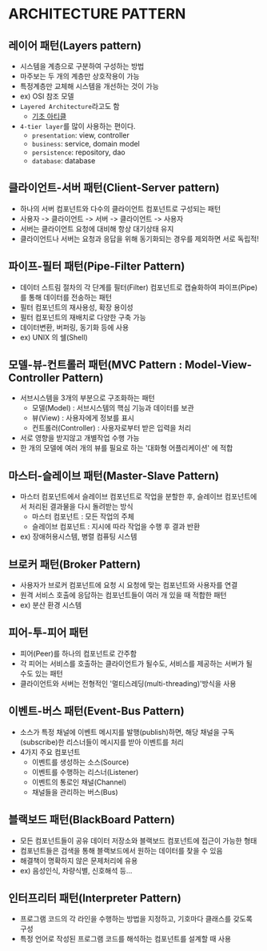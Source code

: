 # ARCHITECTURE PATTERN
## 레이어 패턴(Layers pattern)
- 시스템을 계층으로 구분하여 구성하는 방법
- 마주보는 두 개의 계층만 상호작용이 가능
- 특정계층만 교체해 시스템을 개선하는 것이 가능
- ex) OSI 참조 모델
- `Layered Architecture`라고도 함
    - [기초 아티클](https://hudi.blog/layered-architecture/)
- `4-tier layer`를 많이 사용하는 편이다.
    - `presentation`: view, controller
    - `business`: service, domain model
    - `persistence`: repository, dao
    - `database`: database
## 클라이언트-서버 패턴(Client-Server pattern)
- 하나의 서버 컴포넌트와 다수의 클라이언트 컴포넌트로 구성되는 패턴
- 사용자 -> 클라이언트 -> 서버 -> 클라이언트 -> 사용자
- 서버는 클라이언트 요청에 대비해 항상 대기상태 유지
- 클라이언트나 서버는 요청과 응답을 위해 동기화되는 경우를 제외하면 서로 독립적!
## 파이프-필터 패턴(Pipe-Filter Pattern)
- 데이터 스트림 절차의 각 단계를 필터(Filter) 컴포넌트로 캡슐화하여 파이프(Pipe)를 통해 데이터를 전송하는 패턴
- 필터 컴포넌트의 재사용성, 확장 용이성
- 필터 컴포넌트의 재배치로 다양한 구축 가능
- 데이터변환, 버퍼링, 동기화 등에 사용
- ex) UNIX 의 쉘(Shell)
## 모델-뷰-컨트롤러 패턴(MVC Pattern : Model-View-Controller Pattern)
- 서브시스템을 3개의 부분으로 구조화하는 패턴
    - 모델(Model) : 서브시스템의 핵심 기능과 데이터를 보관
    - 뷰(View) : 사용자에게 정보를 표시
    - 컨트롤러(Controller) : 사용자로부터 받은 입력을 처리
- 서로 영향을 받지않고 개별작업 수행 가능
- 한 개의 모델에 여러 개의 뷰를 필요로 하는 '대화형 어플리케이션' 에 적합
## 마스터-슬레이브 패턴(Master-Slave Pattern)
- 마스터 컴포넌트에서 슬레이브 컴포넌트로 작업을 분할한 후, 슬레이브 컴포넌트에서 처리된 결과물을 다시 돌려받는 방식
    - 마스터 컴포넌트 : 모든 작업의 주체
    - 슬레이브 컴포넌트 : 지시에 따라 작업을 수행 후 결과 반환
- ex) 장애허용시스템, 병렬 컴퓨팅 시스템
## 브로커 패턴(Broker Pattern)
- 사용자가 브로커 컴포넌트에 요청 시 요청에 맞는 컴포넌트와 사용자를 연결
- 원격 서비스 호출에 응답하는 컴포넌트들이 여러 개 있을 때 적합한 패턴
- ex) 분산 환경 시스템
## 피어-투-피어 패턴
- 피어(Peer)를 하나의 컴포넌트로 간주함
- 각 피어는 서비스를 호출하는 클라이언트가 될수도, 서비스를 제공하는 서버가 될 수도 있는 패턴
- 클라이언트와 서버는 전형적인 '멀티스레딩(multi-threading)'방식을 사용
## 이벤트-버스 패턴(Event-Bus Pattern)
- 소스가 특정 채널에 이벤트 메시지를 발행(publish)하면, 해당 채널을 구독(subscribe)한 리스너들이 메시지를 받아 이벤트를 처리
- 4가지 주요 컴포넌트
    - 이벤트를 생성하는 소스(Source)
    - 이벤트를 수행하는 리스너(Listener)
    - 이벤트의 통로인 채널(Channel)
    - 채널들을 관리하는 버스(Bus)
## 블랙보드 패턴(BlackBoard Pattern)
- 모든 컴포넌트들이 공유 데이터 저장소와 블랙보드 컴포넌트에 접근이 가능한 형태
- 컴포넌트들은 검색을 통해 블랙보드에서 원하는 데이터를 찾을 수 있음
- 해결책이 명확하지 않은 문제처리에 유용
- ex) 음성인식, 차량식별, 신호해석 등...
## 인터프리터 패턴(Interpreter Pattern)
- 프로그램 코드의 각 라인을 수행하는 방법을 지정하고, 기호마다 클래스를 갖도록 구성
- 특정 언어로 작성된 프로그램 코드를 해석하는 컴포넌트를 설계할 때 사용